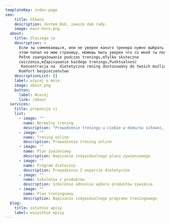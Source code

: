 ```yaml
---
templateKey: index-page
seo:
    title: Główna
    description: Jestem Bob, zawsze dam rady.
    image: main-hero.png
  about:
    title: dlaczego ja
    description: >
      Если ты сомневаешься, или не уверен какого тренера нужно выбрать и при
      этом попал на мою страницу, можешь быть уверен что со мной ты получишь
      Pełne zaangażowanie podczas treningu,mTylko skuteczne
      cwiczenia,mZapisywanie każdego treningu,Punktualność
       Koncentracja na  dietetyczna rening dostosowany do twoich możliwości
      Komfort bezpieczeństwo
    descriptionList: []
    label: więcej o mnie
    image: about.png
    button:
      label: Wiecej
      link: /about
  services:
    title: proponuje ci
    list:
      - image: ""
        name: Normalny trening
        description: "Prowadzenie treningu u ciebie w domu/na siłowni, albo na podwurku "
      - image: ""
        name: Trening online
        description: Prowadzenie trening online
      - image: ""
        name: Plan żywieniowy
        description: Napisanie indywidualnego planu żywieniowego
      - image: ""
        name: Program dieteczny
        description: Prowadzenie I wsparcie dietetyczne
      - image: ""
        name: Szkolenie z produktów
        description: Szkolenie odnośnie wyboru produktów zywienia
      - image: ""
        name: Plan treningoowy
        description: Napisanie indywidualnego programu treningowego
  blog:
    title: ostatnie wpisy
    label: wszystkie wpisy
---
```

